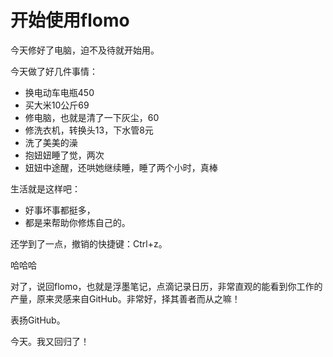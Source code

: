 # 开始使用flomo

今天修好了电脑，迫不及待就开始用。


今天做了好几件事情：
* 换电动车电瓶450
* 买大米10公斤69
* 修电脑，也就是清了一下灰尘，60
* 修洗衣机，转换头13，下水管8元
* 洗了美美的澡
* 抱妞妞睡了觉，两次
* 妞妞中途醒，还哄她继续睡，睡了两个小时，真棒


生活就是这样吧：
- 好事坏事都挺多，
- 都是来帮助你修炼自己的。


还学到了一点，撤销的快捷键：Ctrl+z。

哈哈哈


对了，说回flomo，也就是浮墨笔记，点滴记录日历，非常直观的能看到你工作的产量，原来灵感来自GitHub。非常好，择其善者而从之嘛！

表扬GitHub。

今天。我又回归了！
